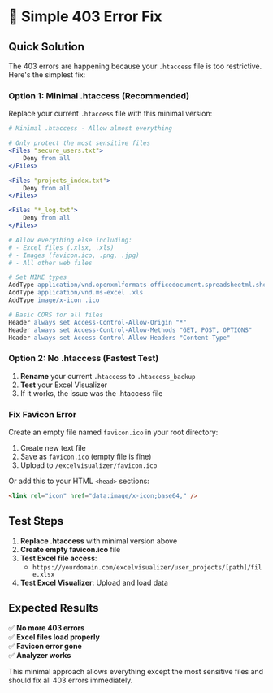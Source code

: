 # 🚨 Simple 403 Error Fix

## Quick Solution

The 403 errors are happening because your `.htaccess` file is too restrictive. Here's the simplest fix:

### **Option 1: Minimal .htaccess (Recommended)**

Replace your current `.htaccess` file with this minimal version:

```apache
# Minimal .htaccess - Allow almost everything

# Only protect the most sensitive files
<Files "secure_users.txt">
    Deny from all
</Files>

<Files "projects_index.txt">
    Deny from all
</Files>

<Files "*_log.txt">
    Deny from all
</Files>

# Allow everything else including:
# - Excel files (.xlsx, .xls)
# - Images (favicon.ico, .png, .jpg)
# - All other web files

# Set MIME types
AddType application/vnd.openxmlformats-officedocument.spreadsheetml.sheet .xlsx
AddType application/vnd.ms-excel .xls
AddType image/x-icon .ico

# Basic CORS for all files
Header always set Access-Control-Allow-Origin "*"
Header always set Access-Control-Allow-Methods "GET, POST, OPTIONS"
Header always set Access-Control-Allow-Headers "Content-Type"
```

### **Option 2: No .htaccess (Fastest Test)**

1. **Rename** your current `.htaccess` to `.htaccess_backup`
2. **Test** your Excel Visualizer
3. If it works, the issue was the .htaccess file

### **Fix Favicon Error**

Create an empty file named `favicon.ico` in your root directory:

1. Create new text file
2. Save as `favicon.ico` (empty file is fine)
3. Upload to `/excelvisualizer/favicon.ico`

Or add this to your HTML `<head>` sections:
```html
<link rel="icon" href="data:image/x-icon;base64," />
```

## **Test Steps**

1. **Replace .htaccess** with minimal version above
2. **Create empty favicon.ico** file
3. **Test Excel file access**: 
   - `https://yourdomain.com/excelvisualizer/user_projects/[path]/file.xlsx`
4. **Test Excel Visualizer**: Upload and load data

## **Expected Results**

✅ **No more 403 errors**  
✅ **Excel files load properly**  
✅ **Favicon error gone**  
✅ **Analyzer works**  

This minimal approach allows everything except the most sensitive files and should fix all 403 errors immediately.